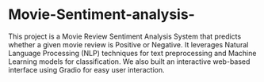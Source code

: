 # Movie-Sentiment-analysis-
This project is a Movie Review Sentiment Analysis System that predicts whether a given movie review is Positive or Negative.  It leverages Natural Language Processing (NLP) techniques for text preprocessing and Machine Learning models for classification. We also built an interactive web-based interface using Gradio for easy user interaction.
